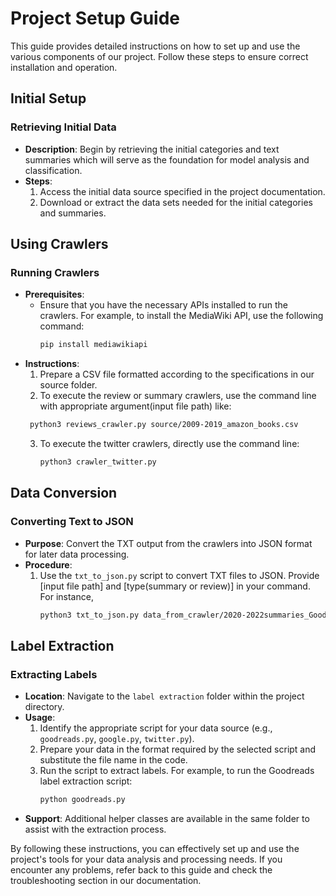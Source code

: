 # Project Setup Guide

This guide provides detailed instructions on how to set up and use the various components of our project. Follow these steps to ensure correct installation and operation.

## Initial Setup

### Retrieving Initial Data
- **Description**: Begin by retrieving the initial categories and text summaries which will serve as the foundation for model analysis and classification.
- **Steps**:
  1. Access the initial data source specified in the project documentation.
  2. Download or extract the data sets needed for the initial categories and summaries.

## Using Crawlers

### Running Crawlers
- **Prerequisites**:
  - Ensure that you have the necessary APIs installed to run the crawlers. For example, to install the MediaWiki API, use the following command:
    ```bash
    pip install mediawikiapi
    ```
- **Instructions**:
  1. Prepare a CSV file formatted according to the specifications in our source folder.
  2. To execute the review or summary crawlers, use the command line with appropriate argument(input file path) like:
    ```bash
     python3 reviews_crawler.py source/2009-2019_amazon_books.csv
    ```
  3. To execute the twitter crawlers, directly use the command line:
      ```bash
      python3 crawler_twitter.py
      ```

## Data Conversion

### Converting Text to JSON
- **Purpose**: Convert the TXT output from the crawlers into JSON format for later data processing.
- **Procedure**:
  1. Use the `txt_to_json.py` script to convert TXT files to JSON. Provide [input file path] and [type(summary or review)] in your command. For instance,
      ```bash
      python3 txt_to_json.py data_from_crawler/2020-2022summaries_Good_Read.txt summary
      ```

## Label Extraction

### Extracting Labels
- **Location**: Navigate to the `label extraction` folder within the project directory.
- **Usage**:
  1. Identify the appropriate script for your data source (e.g., `goodreads.py`, `google.py`, `twitter.py`).
  2. Prepare your data in the format required by the selected script and substitute the file name in the code.
  3. Run the script to extract labels. For example, to run the Goodreads label extraction script:
      ```bash
      python goodreads.py
      ```
- **Support**: Additional helper classes are available in the same folder to assist with the extraction process.

By following these instructions, you can effectively set up and use the project's tools for your data analysis and processing needs. If you encounter any problems, refer back to this guide and check the troubleshooting section in our documentation.
